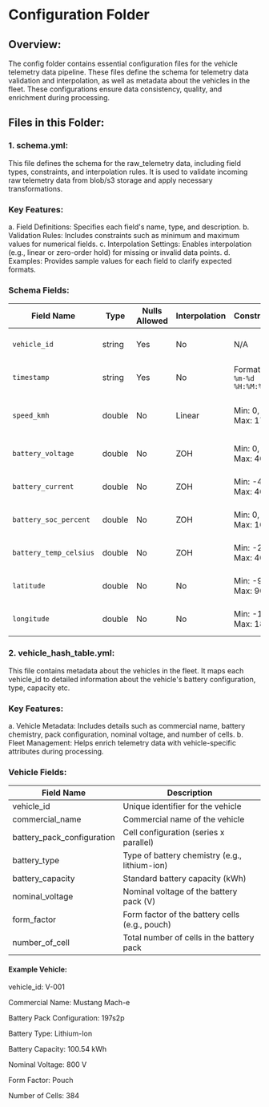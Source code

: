 # Configuration Folder

## Overview:
The config folder contains essential configuration files for the vehicle telemetry data pipeline. These files define the schema for telemetry data validation and interpolation, as well as metadata about the vehicles in the fleet. These configurations ensure data consistency, quality, and enrichment during processing.

## Files in this Folder:
### 1. schema.yml:
   This file defines the schema for the raw_telemetry data, including field types, constraints, and interpolation rules. It is used to validate incoming raw telemetry data from blob/s3 storage and apply necessary transformations.
### Key Features:
  a. Field Definitions: Specifies each field's name, type, and description.
  b. Validation Rules: Includes constraints such as minimum and maximum values for numerical fields.
  c. Interpolation Settings: Enables interpolation (e.g., linear or zero-order hold) for missing or invalid data points.
  d. Examples: Provides sample values for each field to clarify expected formats.
### Schema Fields:
| Field Name           | Type    | Nulls Allowed | Interpolation | Constraints          | Description                          |
|----------------------|---------|----------|---------------|----------------------|--------------------------------------|
| `vehicle_id`         | string  | Yes      | No            | N/A                  | Unique vehicle identifier            |
| `timestamp`          | string  | Yes      | No            | Format: `%Y-%m-%d %H:%M:%S` | Event timestamp in UTC              |
| `speed_kmh`          | double  | No       | Linear        | Min: 0, Max: 170     | Vehicle speed in kilometers per hour |
| `battery_voltage`    | double  | No       | ZOH           | Min: 0, Max: 400     | Battery voltage in volts             |
| `battery_current`    | double  | No       | ZOH           | Min: -40, Max: 40    | Battery current in amperes           |
| `battery_soc_percent`| double  | No       | ZOH           | Min: 0, Max: 100     | State of charge percentage           |
| `battery_temp_celsius`| double | No       | ZOH           | Min: -20, Max: 40    | Battery temperature in Celsius       |
| `latitude`           | double  | No       | No            | Min: -90, Max: 90    | GPS latitude coordinate              |
| `longitude`          | double  | No       | No            | Min: -180, Max: 180  | GPS longitude coordinate             |

### 2. vehicle_hash_table.yml:
   This file contains metadata about the vehicles in the fleet. It maps each vehicle_id to detailed information about the vehicle's battery configuration, type, capacity etc.
### Key Features:
  a. Vehicle Metadata: Includes details such as commercial name, battery chemistry, pack configuration, nominal voltage, and number of cells.
  b. Fleet Management: Helps enrich telemetry data with vehicle-specific attributes during processing.

### Vehicle Fields:
| Field Name                  | Description                                      |
|-----------------------------|--------------------------------------------------|
| vehicle_id                  | Unique identifier for the vehicle                |
| commercial_name             | Commercial name of the vehicle                   |
| battery_pack_configuration  | Cell configuration (series x parallel)           |
| battery_type                | Type of battery chemistry (e.g., lithium-ion)    |
| battery_capacity            | Standard battery capacity (kWh)                  |
| nominal_voltage             | Nominal voltage of the battery pack (V)          |
| form_factor                 | Form factor of the battery cells (e.g., pouch)   |
| number_of_cell              | Total number of cells in the battery pack        |

#### Example Vehicle:
vehicle_id: V-001

Commercial Name: Mustang Mach-e

Battery Pack Configuration: 197s2p

Battery Type: Lithium-Ion

Battery Capacity: 100.54 kWh

Nominal Voltage: 800 V

Form Factor: Pouch

Number of Cells: 384
